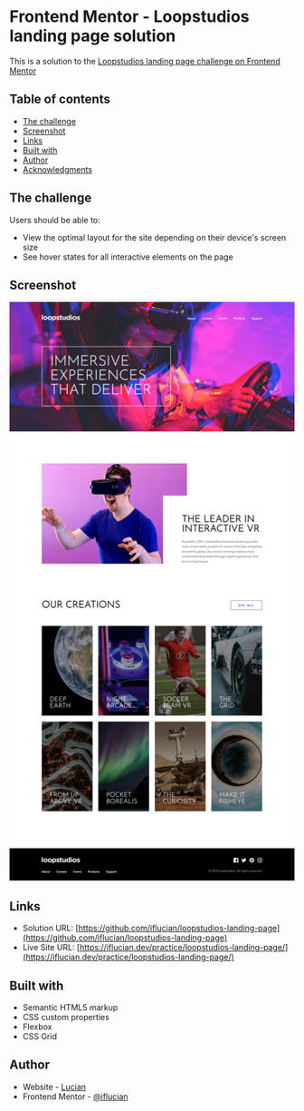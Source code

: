 # Frontend Mentor - Loopstudios landing page solution

This is a solution to the [Loopstudios landing page challenge on Frontend Mentor](https://www.frontendmentor.io/challenges/loopstudios-landing-page-N88J5Onjw)

## Table of contents

- [The challenge](#the-challenge)
- [Screenshot](#screenshot)
- [Links](#links)
- [Built with](#built-with)
- [Author](#author)
- [Acknowledgments](#acknowledgments)

## The challenge

Users should be able to:

- View the optimal layout for the site depending on their device's screen size
- See hover states for all interactive elements on the page

## Screenshot

![](./screenshot.jpeg)

## Links

- Solution URL: [https://github.com/iflucian/loopstudios-landing-page](https://github.com/iflucian/loopstudios-landing-page)
- Live Site URL: [https://iflucian.dev/practice/loopstudios-landing-page/](https://iflucian.dev/practice/loopstudios-landing-page/)

## Built with

- Semantic HTML5 markup
- CSS custom properties
- Flexbox
- CSS Grid

## Author

- Website - [Lucian](https://iflucian.dev/)
- Frontend Mentor - [@iflucian](https://www.frontendmentor.io/profile/iflucian)
